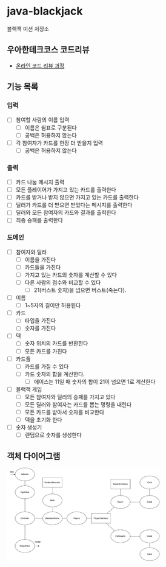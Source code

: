 # java-blackjack

블랙잭 미션 저장소

## 우아한테크코스 코드리뷰

- [온라인 코드 리뷰 과정](https://github.com/woowacourse/woowacourse-docs/blob/master/maincourse/README.md)

## 기능 목록

### 입력

- [ ] 참여할 사람의 이름 입력
  - [ ] 이름은 쉼표로 구분된다
  - [ ] 공백은 허용하지 않는다
- [ ] 각 참여자가 카드를 한장 더 받을지 입력
  - [ ] 공백은 허용하지 않는다

### 출력

- [ ] 카드 나눔 메시지 출력
- [ ] 모든 플레이어가 가지고 있는 카드를 출력한다
- [ ] 카드를 받거나 받지 않으면 가지고 있는 카드를 출력한다
- [ ] 딜러가 카드를 더 받으면 받았다는 메시지를 출력한다
- [ ] 딜러와 모든 참여자의 카드와 결과를 출력한다
- [ ] 최종 승패를 출력한다

### 도메인

- [ ] 참여자와 딜러
  - [ ] 이름을 가진다
  - [ ] 카드들을 가진다
  - [ ] 가지고 있는 카드의 숫자를 계산할 수 있다
  - [ ] 다른 사람의 점수와 비교할 수 있다
    - [ ] 21(버스트 숫자)을 넘으면 버스트(죽는다).

- [ ] 이름
  - [ ] 1~5자의 길이만 허용된다

- [ ] 카드
  - [ ] 타입을 가진다
  - [ ] 숫자를 가진다

- [ ] 덱
  - [ ] 숫자 위치의 카드를 반환한다
  - [ ] 모든 카드를 가진다

- [ ] 카드풀
  - [ ] 카드를 가질 수 있다
  - [ ] 카드 숫자의 합을 계산한다.
    - [ ] 에이스는 11일 때 숫자의 합이 21이 넘으면 1로 계산한다

- [ ] 블랙잭 게임
  - [ ] 모든 참여자와 딜러의 승패를 가지고 있다 
  - [ ] 모든 딜러와 참여자는 카드를 뽑는 명령을 내린다
  - [ ] 모든 카드를 받아서 숫자를 비교한다
  - [ ] 덱을 초기화 한다

- [ ] 숫자 생성기
  - [ ] 랜덤으로 숫자를 생성한다

## 객체 다이어그램

<img src="diagram.png" style="width: 80%; height= 80%">
